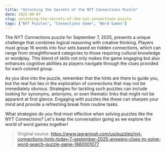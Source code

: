 ```yaml
---
title: "Unlocking the Secrets of the NYT Connections Puzzle"
date: 2025-09-07
slug: unlocking-the-secrets-of-the-nyt-connections-puzzle
tags: ["NYT Puzzles", "Connections Game", "Word Games"]
---
```

The NYT Connections puzzle for September 7, 2025, presents a unique challenge that combines logical reasoning with creative thinking. Players must group 16 words into four sets based on hidden connections, which can range from straightforward categories to those requiring cultural knowledge or wordplay. This blend of skills not only makes the game engaging but also enhances cognitive abilities as players navigate through the clues provided for each colored group.

As you dive into the puzzle, remember that the hints are there to guide you, but the real fun lies in the exploration of connections that may not be immediately obvious. Strategies for tackling such puzzles can include looking for synonyms, antonyms, or even thematic links that might not be apparent at first glance. Engaging with puzzles like these can sharpen your mind and provide a refreshing break from routine tasks.

What strategies do you find most effective when solving puzzles like the NYT Connections? Let's keep the conversation going as we explore the world of word games together!
> Original source: https://www.jagranjosh.com/us/puzzles/nyt-connections-hints-today-7-september-2025-answers-clues-to-solve-word-search-puzzle-game-1860001077
